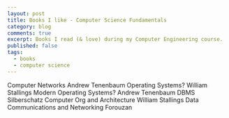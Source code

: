 ```yaml
---
layout: post
title: Books I like - Computer Science Fundamentals
category: blog
comments: true
excerpt: Books I read (& love) during my Computer Engineering course.  
published: false
tags: 
  - books
  - computer science
---
```


Computer Networks	Andrew Tenenbaum
Operating Systems?	William Stallings
Modern Operating Systems?	Andrew Tenenbaum
DBMS	Silberschatz
Computer Org and Architecture	William Stallings
Data Communications and Networking	Forouzan